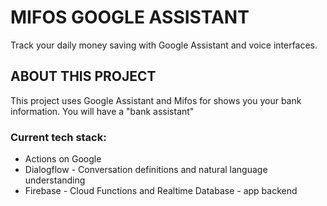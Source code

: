 # MIFOS GOOGLE ASSISTANT

Track your daily money saving with Google Assistant and voice interfaces.


## ABOUT THIS PROJECT

This project uses Google Assistant and Mifos for shows you your bank information. You will have a "bank assistant"

### Current tech stack:
- Actions on Google
- Dialogflow - Conversation definitions and natural language understanding
- Firebase - Cloud Functions and Realtime Database - app backend 
